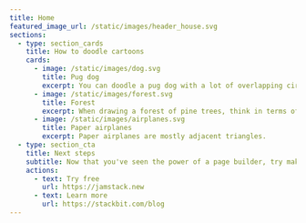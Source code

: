 ```yaml
---
title: Home
featured_image_url: /static/images/header_house.svg
sections:
  - type: section_cards
    title: How to doodle cartoons
    cards:
      - image: /static/images/dog.svg
        title: Pug dog
        excerpt: You can doodle a pug dog with a lot of overlapping circles and ovals.
      - image: /static/images/forest.svg
        title: Forest
        excerpt: When drawing a forest of pine trees, think in terms of stacking trapezoids and triangles.<br/><br/>That said, sometimes it's easy enough to freehand the tree.
      - image: /static/images/airplanes.svg
        title: Paper airplanes
        excerpt: Paper airplanes are mostly adjacent triangles.
  - type: section_cta
    title: Next steps
    subtitle: Now that you've seen the power of a page builder, try making one of your own
    actions:
      - text: Try free
        url: https://jamstack.new
      - text: Learn more
        url: https://stackbit.com/blog
---
```

